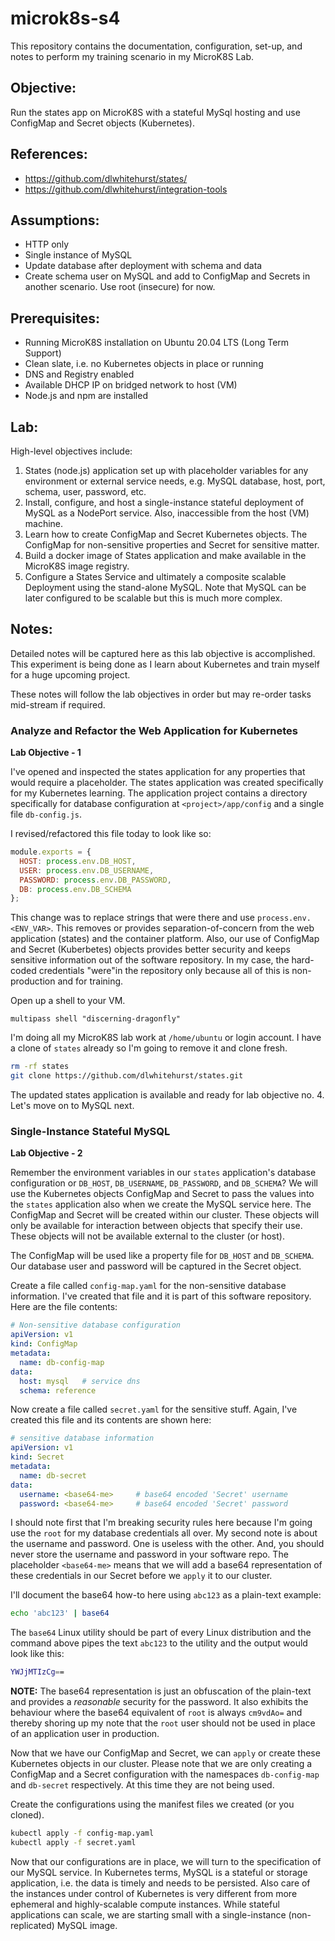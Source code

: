# microk8s-s4
This repository contains the documentation, configuration, set-up, and notes to 
perform my training scenario in my MicroK8S Lab.

## Objective:
Run the states app on MicroK8S with a stateful MySql hosting and use ConfigMap and Secret objects (Kubernetes).

## References:
 - https://github.com/dlwhitehurst/states/
 - https://github.com/dlwhitehurst/integration-tools

## Assumptions:
 - HTTP only
 - Single instance of MySQL
 - Update database after deployment with schema and data
 - Create schema user on MySQL and add to ConfigMap and Secrets in another scenario. Use root (insecure) for now.

## Prerequisites:
 - Running MicroK8S installation on Ubuntu 20.04 LTS (Long Term Support)
 - Clean slate, i.e. no Kubernetes objects in place or running
 - DNS and Registry enabled
 - Available DHCP IP on bridged network to host (VM)
 - Node.js and npm are installed

## Lab:
High-level objectives include:

1. States (node.js) application set up with placeholder variables for any environment or external service needs, e.g. MySQL database, host, port, schema, user, password, etc.
2. Install, configure, and host a single-instance stateful deployment of MySQL as a NodePort service. Also, inaccessible from the host (VM) machine.
3. Learn how to create ConfigMap and Secret Kubernetes objects. The ConfigMap for non-sensitive properties and Secret for sensitive matter.
4. Build a docker image of States application and make available in the MicroK8S image registry.
5. Configure a States Service and ultimately a composite scalable Deployment using the stand-alone MySQL. Note that MySQL can be later configured to be scalable but this is much more complex.

## Notes:
Detailed notes will be captured here as this lab objective is accomplished. This experiment is being done as I learn about Kubernetes and train myself for a huge upcoming project.

These notes will follow the lab objectives in order but may re-order tasks mid-stream if required.

### Analyze and Refactor the Web Application for Kubernetes

**Lab Objective - 1**

I've opened and inspected the states application for any properties that would require a placeholder. The states application was created specifically for my Kubernetes learning. The application project contains a directory specifically for database configuration at `<project>/app/config` and a single file `db-config.js`.

I revised/refactored this file today to look like so:

```javascript
module.exports = {
  HOST: process.env.DB_HOST,
  USER: process.env.DB_USERNAME,
  PASSWORD: process.env.DB_PASSWORD,
  DB: process.env.DB_SCHEMA 
};
```
This change was to replace strings that were there and use `process.env.<ENV_VAR>`. This removes or provides separation-of-concern from the web application (states) and the container platform. Also, our use of ConfigMap and Secret (Kuberbetes) objects provides better security and keeps sensitive information out of the software repository. In my case, the hard-coded credentials "were"in the repository only because all of this is non-production and for training.

Open up a shell to your VM.

`multipass shell "discerning-dragonfly"`

I'm doing all my MicroK8S lab work at `/home/ubuntu` or login account. I have a clone of `states` already so I'm going to remove it and clone fresh.

```bash
rm -rf states
git clone https://github.com/dlwhitehurst/states.git
```
The updated states application is available and ready for lab objective no. 4. Let's move on to MySQL next.

### Single-Instance Stateful MySQL

**Lab Objective - 2**

Remember the environment variables in our `states` application's database configuration or `DB_HOST`, `DB_USERNAME`, `DB_PASSWORD`, and `DB_SCHEMA`? We will use the Kubernetes objects ConfigMap and Secret to pass the values into the `states` application also when we create the MySQL service here. The ConfigMap and Secret will be created within our cluster. These objects will only be available for interaction between objects that specify their use. These objects will not be available external to the cluster (or host).

The ConfigMap will be used like a property file for `DB_HOST` and `DB_SCHEMA`. Our database user and password will be captured in the Secret object.

Create a file called `config-map.yaml` for the non-sensitive database information. I've created that file and it is part of this software repository. Here are the file contents:

```yaml
# Non-sensitive database configuration 
apiVersion: v1
kind: ConfigMap
metadata:
  name: db-config-map 
data:
  host: mysql   # service dns
  schema: reference
```

Now create a file called `secret.yaml` for the sensitive stuff. Again, I've created this file and its contents are shown here:

```yaml
# sensitive database information
apiVersion: v1
kind: Secret
metadata:
  name: db-secret 
data:
  username: <base64-me>  	# base64 encoded 'Secret' username
  password: <base64-me> 	# base64 encoded 'Secret' password
```

I should note first that I'm breaking security rules here because I'm going use the `root` for my database credentials all over. My second note is about the username and password. One is useless with the other. And, you should never store the username and password in your software repo. The placeholder `<base64-me>` means that we will add a base64 representation of these credentials in our Secret before we `apply` it to our cluster.

I'll document the base64 how-to here using `abc123` as a plain-text example:

```bash
echo 'abc123' | base64
```

The `base64` Linux utility should be part of every Linux distribution and the command above pipes the text `abc123` to the utility and the output would look like this:

```bash
YWJjMTIzCg==
```

**NOTE:** The base64 representation is just an obfuscation of the plain-text and provides a *reasonable* security for the password. It also exhibits the behaviour where the base64 equivalent of `root` is always `cm9vdAo=` and thereby shoring up my note that the `root` user should not be used in place of an application user in production.

Now that we have our ConfigMap and Secret, we can `apply` or create these Kubernetes objects in our cluster. Please note that we are only creating a ConfigMap and a Secret configuration with the namespaces `db-config-map` and `db-secret` respectively. At this time they are not being used.

Create the configurations using the manifest files we created (or you cloned).

```bash
kubectl apply -f config-map.yaml
kubectl apply -f secret.yaml
```
Now that our configurations are in place, we will turn to the specification of our MySQL service. In Kubernetes terms, MySQL is a stateful or storage application, i.e. the data is timely and needs to be persisted. Also care of the instances under control of Kubernetes is very different from more ephemeral and highly-scalable compute instances. While stateful applications can scale, we are starting small with a single-instance (non-replicated) MySQL image.

